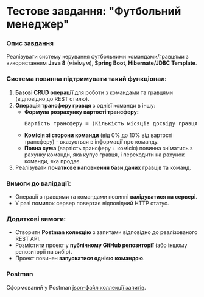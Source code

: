 <h1>Тестове завдання: "Футбольний менеджер"</h1>
<h3>Опис завдання</h3>
<p>Реалізувати систему керування футбольними командами/гравцями з використанням <strong>Java 8</strong> (мінімум), <strong>Spring Boot</strong>, <strong>Hibernate/JDBC Template</strong>.</p>
<h3>Система повинна підтримувати такий функціонал:</h3>
<ol>
    <li><strong>Базові CRUD операції</strong> для роботи з командами та гравцями (відповідно до REST стилю).</li>
    <li><strong>Операція трансферу гравця</strong> з однієї команди в іншу:
            <ul>
                <li><strong>Формула розрахунку вартості трансферу:</strong>
                    <pre>Вартість трансферу = (Кількість місяців досвіду гравця * 100000) / Вік гравця у роках</pre>
                </li>
                <li><strong>Комісія зі сторони команди</strong> (від 0% до 10% від вартості трансферу) - вказується в інформації про команду.</li>
                <li><strong>Повна сума</strong> (вартість трансферу + комісія) повинна зніматись з рахунку команди, яка купує гравця, і переходити на рахунок команди, яка продає.</li>
            </ul>
    </li>
    <li>Реалізувати <strong>початкове наповнення бази даних</strong> гравців та команд.</li>
</ol>
<h3>Вимоги до валідації:</h3>
    <ul>
        <li>Операції з гравцями та командами повинні <strong>валідуватися на сервері</strong>.</li>
        <li>У разі помилок сервер повертає відповідний HTTP статус.</li>
    </ul>
<h3>Додаткові вимоги:</h3>
    <ul>
        <li>Створити <strong>Postman колекцію</strong> з запитами відповідно до реалізованого REST API.</li>
        <li>Розмістити проект у <strong>публічному GitHub репозиторії</strong> (або іншому репозиторії на вибір).</li>
        <li>Проект повинен <strong>запускатися однією командою</strong>.</li>
    </ul>
<h3>Postman</h3>
<p>Сформований у Postman <a href="https://github.com/yanna-stepanova/SoccerManager/blob/master/postman_collection.json" target="_blank">json-файл коллекції запитів</a>.</p>
